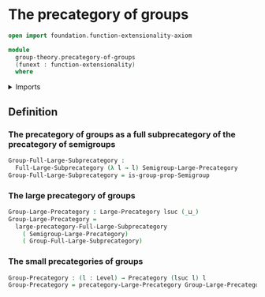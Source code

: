 # The precategory of groups

```agda
open import foundation.function-extensionality-axiom

module
  group-theory.precategory-of-groups
  (funext : function-extensionality)
  where
```

<details><summary>Imports</summary>

```agda
open import category-theory.full-large-subprecategories funext
open import category-theory.large-precategories funext
open import category-theory.precategories funext

open import foundation.universe-levels

open import group-theory.groups funext
open import group-theory.precategory-of-semigroups funext
```

</details>

## Definition

### The precategory of groups as a full subprecategory of the precategory of semigroups

```agda
Group-Full-Large-Subprecategory :
  Full-Large-Subprecategory (λ l → l) Semigroup-Large-Precategory
Group-Full-Large-Subprecategory = is-group-prop-Semigroup
```

### The large precategory of groups

```agda
Group-Large-Precategory : Large-Precategory lsuc (_⊔_)
Group-Large-Precategory =
  large-precategory-Full-Large-Subprecategory
    ( Semigroup-Large-Precategory)
    ( Group-Full-Large-Subprecategory)
```

### The small precategories of groups

```agda
Group-Precategory : (l : Level) → Precategory (lsuc l) l
Group-Precategory = precategory-Large-Precategory Group-Large-Precategory
```
